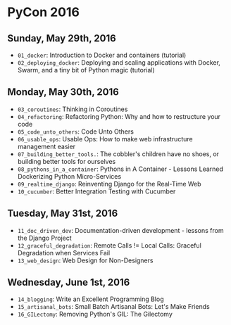 PyCon 2016
==========

Sunday, May 29th, 2016
----------------------
* `01_docker`: Introduction to Docker and containers (tutorial)
* `02_deploying_docker`: Deploying and scaling applications with Docker, Swarm,
  and a tiny bit of Python magic (tutorial)

Monday, May 30th, 2016
----------------------
* `03_coroutines`: Thinking in Coroutines
* `04_refactoring`: Refactoring Python: Why and how to restructure your code
* `05_code_unto_others`: Code Unto Others
* `06_usable_ops`: Usable Ops: How to make web infrastructure management easier
* `07_building_better_tools.`: The cobbler's children have no shoes, or
  building better tools for ourselves
* `08_pythons_in_a_container`: Pythons in A Container - Lessons Learned
  Dockerizing Python Micro-Services
* `09_realtime_django`: Reinventing Django for the Real-Time Web
* `10_cucumber`: Better Integration Testing with Cucumber

Tuesday, May 31st, 2016
----------------------
* `11_doc_driven_dev`: Documentation-driven development - lessons from the
  Django Project
* `12_graceful_degradation`: Remote Calls != Local Calls: Graceful Degradation
  when Services Fail
* `13_web_design`: Web Design for Non-Designers

Wednesday, June 1st, 2016
----------------------
* `14_blogging`: Write an Excellent Programming Blog
* `15_artisanal_bots`: Small Batch Artisanal Bots: Let's Make Friends
* `16_GILectomy`: Removing Python's GIL: The Gilectomy
